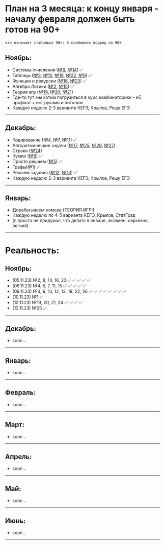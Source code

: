 # План на 3 месяца: к концу января - началу февраля должен быть готов на 90+
    что означает стабильно 90+: 5 пробников подряд на 90+

## Ноябрь: 
- Системы счисления ([№8](/8/8.md), [№14](14/14.md)) ✅
- Таблицы ([№3](/3/3.md), [№10](/10/10.md), [№18](/18/18.md), [№22](/22/22.md), [№9](9/9.md)) ✅ 
- Функции и рекурсии ([№16](/16/16.md), [№23](/23/23.md)) ✅
- Алгебра Логики ([№2](/2/2.md), [№15](/15/15.md)) ✅
- Теория игр ([№19](/19/19.md), [№20](20/20.md), [№21](21/21.md))
- Где-то тут мы хотим погрузиться в курс комбинаторики - н5 профмат + икт руками и питоном
- Каждую неделю 2-3 варианта КЕГЭ, Крылов, Решу ЕГЭ
---
## Декабрь: 
- Кодирование ([№4](/4/4.md), [№7](7/7.md), [№11](11/11.md)) ✅
- Алгоритмические задачи ([№17](/17/17.md), [№25](/25/25.md), [№26](26/26.md), [№27](/27/27.md))
- Строки ([№24](24/24.md))
- Кумир ([№6](6/6.md)) ✅
- Просто решаем ([№5](5/5.md)) ✅
- Графы([№1](1/1.md)) ✅
- Решаем задания ([№12](12/12.md), [№13](13/13.md)) ✅
- Каждую неделю 2-3 варианта КЕГЭ, Крылов, Решу ЕГЭ
---
## Январь:
- Дорабатываем номера (ТЕОРИЯ ИГР!)
- Каждую неделю по 4-5 варианта КЕГЭ, Крылов, СтатГрад
- (я просто не придумал, что делать в январе, экзамен, серьезно, легкий)
---

# Реальность:

## Ноябрь:
- (05.11.23) №2, 8, 14, 16, 23 ✅ ✅ ✅ ✅ ✅
- (06.11.23) №4, 5, 7, 11, 15 ✅ ✅ ✅ ✅ ✅
- (09.11.23) №3, 9, 10, 12, 13, 18, 22, 26 ✅ ✅ ✅ ✅ ✅ ✅ ✅ ✅
- (10.11.23) №1 ✅
- (12.11.23) №19, 20, 21, 24 ✅ ✅ ✅ ✅
- (13.11.23) №25 ✅
---
## Декабрь:
- soon...
---
## Январь:
- soon...
---
## Февраль:
- soon...
---
## Март:
- soon...
---
## Апрель:
- soon...
---
## Май:
- soon...
---
## Июнь:
- soon...
---

